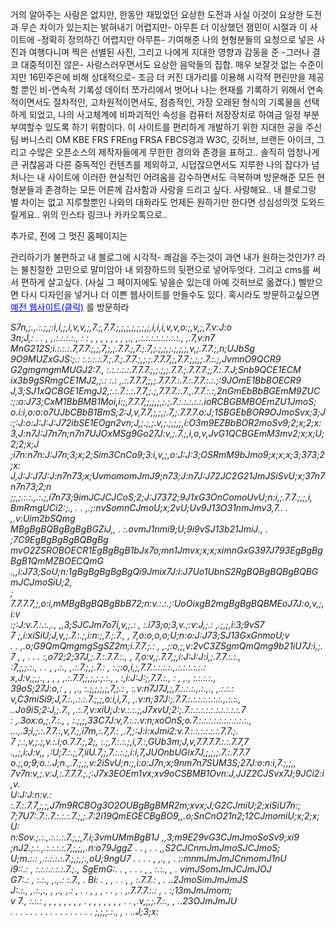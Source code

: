 <style>
  .header-info h6 {
    font-size: 8px; 
    white-space: nowrap;
    cursor: pointer; 
  }

  
  @media only screen and (max-width: 760px) {
    .header-info h6 {
      font-size: 6px; 
    }

  @media only screen and (max-width: 320px) {
    .header-info h6 {
      font-size: 4px;
    }
  }
</style>

거의 알아주는 사람은 없지만, 한동안 재밌었던 요상한 도전과 사실 이것이 요상한 도전과 무슨 차이가 있는지는 밝혀내기 어렵지만- 아무튼 더 이상했던 잼민이 시절과 이 사이트에 -정확히 정의하긴 어렵지만 아무튼- 기여해준 나의 현형분들의 요청으로 넣은 사진과 여행다니며 찍은 선별된 사진, 그리고 나에게 지대한 영향과 감동을 준 -그러나 결코 대중적이진 않은- 사랑스러우면서도 요상한 음악들의 집합. 매우 보잘것 없는 수준이지만 16민주은에 비해 상대적으로- 조금 더 커진 대가리를 이용해 시각적 편린만을 제공할 뿐인 비-연속적 기록성 데이터 쪼가리에서 벗어나 나는 현재를 기록하기 위해서 연속적이면서도 절차적인, 고차원적이면서도, 점층적인, 가장 오래된 형식의 기록물을 선택하게 되었고, 나의 사고체계에 비파괴적인 속성을 컴퓨터 저장장치로 하여금 일정 부분 부여할수 있도록 하기 위함이다. 이 사이트를 편리하게 개발하기 위한 지대한 공을 주신 팀 버니스리 OM KBE FRS FREng FRSA FBCS경과 W3C, 깃허브, 브랜든 아이크, 그리고 수많은 오픈소스의 제작자들에게 무한한 경의와 존경을 표하고.. 솔직히 엄청나게 큰 귀찮음과 다른 중독적인 컨텐츠를 제외하고, 시덥잖으면서도 지루한 나의 잡다가 넘처나는 내 사이트에 이러한 현실적인 어려움을 감수하면서도 극복하며 방문해준 모든 현형분들과 존경하는 모든 어른께 감사함과 사랑을 드리고 싶다. 사랑해요.. 내 블로그랑 별 차이는 없고 지루할뿐인 나와의 대화라도 언제든 원하기만 한다면 성심성의껏 도와드릴게요.. 위의 인스타 링크나 카카오톡으로..<br>



</a>추가로, 전에 그 멋진 홈페이지는

관리하기가 불편하고 내 블로그에 시각적- 쾌감을 주는것이 과연 내가 원하는것인가? 라는 불친절한 고민으로 말미암아 내 외장하드의 뒷편으로 넣어두엇다. 그리고 cms를 써서 편하게 살고싶다. (사실 그 페이지에도 넣을순 있는데 아예 깃허브로 옮겼다.) 삘받으면 다시 디자인을 넣거나 더 이쁜 웹사이트를 만들수도 있다. 혹시라도 방문하고싶으면 
  <a href="https://whoisrealminjueun-old.netlify.app/" style="color: blue; text-decoration: underline;">예전 웹사이트(클릭)</a>
  를 방문하라

  <h6 style="display:inline">           
S7n,;.,.:.;,;:i,i,;,i,v,v,;,7.;,7.7.;,;,;,;,;,;,;,i,i,i,v,v,o:;,v,;,7.v:J:o<br>
3n;J,: . . , ,.:.:.:.:., : : , , , , , , , ,., ,.:.:.:.:.:.:.:.:., ,.7,v:n7<br>
MnG212S;i.:.:.:.7,7.7.;,;,7,;,;.7.7.;,7.;.7,;.;,;,;.;,;,;,v,;.7.7.;,n;UJbSg<br>
9O9MUZxGJS:;.: :.:.:.:.7.;.7.;.7.7.;,;.;.7.7.7,;,7.7.;,;,;.7.:.;,JvmnO9QCR9<br>
G2gmgmgmMUGJ2:7., :.:.:.:.:.7.7.7.;,;.;,;.7.7.;.7.7.7.;,7.:.7.J;Snb9QCE1ECM<br>
ix3b9gSRmgCE1MJ2,;.: :.: ,.:.7.7.7,;,;.7.7.7.:.7.:.7.7.:.:.;:9JOmE1BbBOECR9<br>
J,3;SJ1xQCBGE1EmgJ2,:.:.7.:.:.7.7,;.;,7.7.7.:.7.,.7.7.:.:,2nGmEbBbBGEmM9ZUC<br>
:;:o:J73;CxM1BbBMB1Moi,i:;,7.7.7,;,;,;,;.;.7.:.:.:.:.:.ioRCBGBMBOEmZU1JmoS;<br>
o.i:i,o:o:o7UJbCBbB1BmS;2:J,v,7.7,;,;,;.7,;.7.7.7.o:J;1SBGEbBOR9OJmoSvx;3;J<br>
:;:J:o:J:J:J:J72ibSE1EOgn2vn;J,;.;,;.v,;.;,;,;,i:O3m9EZBbBOR2moSv9;2;x;2;x:<br>
3,J:n7J:J7n7n;n7n7UJOxMSg9Go27J:v,;.7.;,i,o,v,JvG1QCBGEmM3mv2;x;x;U;2;2;x;J<br>
;i7n:n7n:J:J7n;3;x;2;Sim3CnCo9;3:i,v,;,o:J:J:3;OSRmM9bJmo9;x;x;x;3;373;2;x:<br>
J,J:J:J7J:J:n7n73;x;UvmomomJmJ9;n73;J:n7J:J72JC2G21JmJSiSvU;x;37n7n7n73;2;n<br>
;;,;.:.:.,.:.;,i7n73;9imJCJCJCoS;2;J:J7372;9J1xG3OnComoUvU;n:i,;.7.7.;,;,i,<br>
BmRmgUCi2:;., . . ,.;:nvSomnCJmoU;x;2vU;Uv9J13O31nmJmv3,7.. . ,.v:Uim2bSQmg<br>
MBgBgBQBgBgBgBGZiJ,, . :.ovmJ1nmi9;U;9i9vSJ13b21JmiJ., . ;7C9EgBgBgBgBQBgBg<br>
mvO2ZSROBOECR1EgBgBgB1bJx7o;mn1Jmvx;x;x;ximnGxG397J793EgBgBgBgB1QmMZBOECQmG<br>
.,,i:J73;SoU;n:1gBgBgBgBgBgQi9Jmix7J:i:J7Uo1UbnS2RgBQBgBQBgBQBGmJCJmoSiU;2,<br>
; 7.7.7.7,;,o:i,mMBgBgBQBgBbB72;n:v.:.:.;:UoOixgB2mgBgBgBQBMEoJ7J:o,v,;,i:v<br>
:;:J:v.7.:.:.,., ,,3;SJCJm7o7i,v,;.: , :.i73;o;3,v.;:v:J,;.: ,.;,;,i:3;9vS7<br>
7 ;,i:xiSiU;J,v,;.7.:.;,i:n:;,7.;.7., , 7,o:o,o,o;U;n:o:J:J73;SJ13GxGnmoU;v<br>
   . . ,.o;G9QmQmgmgSgSZ2m;i.7.7.;.: , ,.;:o,;,v:2vC3ZSgmQmQmg9b21iU7J:i,;.<br>
7 , , . . . :,o72;2;37J,;.7.:.7.7.:., , 7,o:v,;.7.7,;,i:J:J:J:i,;.7.7.:.:.,<br>
:7,;,;.:., . . , ,.:., ,.:.7.;,;.7.: , :.;:o,i,;,7.7.:.:.:.:.,.:.:.:.:.:.: <br>
x,J:v,;,;., , , , ,.:.7.7,;,;,;.;.:., , :,i:J:J:;,7.7.:., : , ,., :.:.:.:.,<br>
39oS;27J:o,: , , ,., :.;,;,;,;,7,;.: , :.v:n7J7J,;,7.:.:.:.,.:.,., ,.:.:.: <br>
v,C3miSi9;J,7.:.,.:.:.7.;,;,o:i,i,7., ,.v:n;37J:;.7.7.:.:.:.:.:.:.:.,.:.:.,<br>
 ..Jo9iS;2:J,;.7., ,.:.7,v:xiU;J:v.:.:.;,J7xvU;2:;.7.:.:.:.:.:.:.:.:.:.:.7 <br>
: ,.3ox:o,;.7.:., , :.;,;,33C7J:v,7.:.:.v:n;xoOnS;o.7.:.:.:.:.:.:.:.:.:.:.,<br>
...,.3;i,;.:.7.7.:,v,7.;,i7m,:.7,7.: ,.7,;:J:i:xJmi2:v.7.:.:.:.:.:.:.7.7.;.<br>
7 ;.:,v,;.;,v.:.i;o.7.7.;,2;, :.;,7.:.:.;,i,7.:,GUb3m;J,v,7.7.7.7.:.:.7.7,7<br>
.,,;,i:J:v,, ,:U;7.:.;,7,iiU.7,;,7.:.:.;,i:i,7,JUOnbUGix7J,;,;,;.7.:.7.7.7 <br>
o.;,o;9;o.:.J;n.,.7.;,;,v:2iSvU;n:;,i:o:J7n;x;9nm7n7SUM3S;27J:o:n:i,7.;,;,,<br>
7v7n:v,;.v:J,:.7.7.7.;.;:J7x3EOEm1vx;xv9oCSBMB1Ovn:J,JJZ2CJSvx7J;9JCi2:i,v.<br>
U:J:J:n:v.: :.7.:.7.7,;,;,J7m9RCBOg3O2OUBgBgBMR2m;xvx;J;G2CJmiU;2;xiSiU7n:;<br>
7;7U7:.7.:.7.:.:.:.7.;,;.7:2i19QmEGECBgBO9,,.o;SnCnO21n2;12CJmomiU;x;2;x;U:<br>
n:Sov.;.:.,.:.:.:.7.;,;,7.i;3vmUMmBgB1J         ,,3;m9E29vG3CJmJmoSoSv9;xi9<br>
;nJ2.;.:.,.:.:.:.:.7,;,;,,.n:o79JggZ       . . , . . ,,S2CJCnmJmJmoSJCJmoS;<br>
U;m.:.: ,.:.:.:.:.7.;,;,;.,oU;9ngU7   . . . . , ,., , . ::mnmJmJmJCnmomJ1nU<br>
i9::.: , :.:.:.:.:.:.7.;., SgEmG:. . , . . . , , :.:., , . vimJSomJmJCJmJOJ<br>
G7:.: , :.:., ,.,.: :.7., . Bi:   . , , . . , , :.7.7.: , . ..2JmoSimJmJmJS<br>
J:.:., ,.:.,., , ,., ,.: , .   . , , , . . , . ,.7.7.7.:.: , . :;13mJmJmom;<br>
v 7., :.:.: , , , , , , , , . , , , , , , , . . ,.v,;,;.7.:., , ..23OJmJmJU<br>
.  . . . . . . . .     .     . . . . . .         . ;,;,;.:., , .   ..J;3;x:<br>
  </h6>
